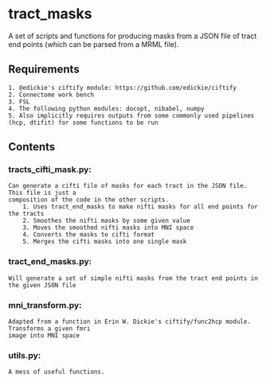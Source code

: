 # tract_masks
A set of scripts and functions for producing masks from a JSON file of tract end points (which can be parsed from a MRML file).

## Requirements
	1. @edickie's ciftify module: https://github.com/edickie/ciftify
	2. Connectome work bench
	3. FSL
	4. The following python modules: docopt, nibabel, numpy
	5. Also implicitly requires outputs from some commonly used pipelines (hcp, dtifit) for some functions to be run

## Contents

### tracts_cifti_mask.py:
	Can generate a cifti file of masks for each tract in the JSON file. This file is just a
	composition of the code in the other scripts.
		1. Uses tract_end_masks to make nifti masks for all end points for the tracts
		2. Smoothes the nifti masks by some given value
		3. Moves the smoothed nifti masks into MNI space
		4. Converts the masks to cifti format
		5. Merges the cifti masks into one single mask

### tract_end_masks.py:
	Will generate a set of simple nifti masks from the tract end points in the given JSON file

### mni_transform.py:
	Adapted from a function in Erin W. Dickie's ciftify/func2hcp module. Transforms a given fmri
	image into MNI space

### utils.py:
	A mess of useful functions.
